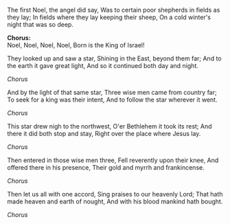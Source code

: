 The first Noel, the angel did say,
Was to certain poor shepherds in fields as they lay;
In fields where they lay keeping their sheep,
On a cold winter's night that was so deep.

**Chorus:**  
Noel, Noel, Noel, Noel,
Born is the King of Israel!

They looked up and saw a star,
Shining in the East, beyond them far;
And to the earth it gave great light,
And so it continued both day and night.

*Chorus*

And by the light of that same star,
Three wise men came from country far;
To seek for a king was their intent,
And to follow the star wherever it went.

*Chorus*

This star drew nigh to the northwest,
O'er Bethlehem it took its rest;
And there it did both stop and stay,
Right over the place where Jesus lay.

*Chorus*

Then entered in those wise men three,
Fell reverently upon their knee,
And offered there in his presence,
Their gold and myrrh and frankincense.

*Chorus*

Then let us all with one accord,
Sing praises to our heavenly Lord;
That hath made heaven and earth of nought,
And with his blood mankind hath bought.

*Chorus*
